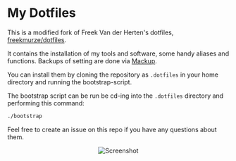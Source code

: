 # My Dotfiles

This is a modified fork of Freek Van der Herten's dotfiles, [freekmurze/dotfiles](https://github.com/freekmurze/dotfiles).

It contains the installation of my tools and software, some handy aliases and functions. Backups of setting are done via [Mackup](https://github.com/lra/mackup).

You can install them by cloning the repository as `.dotfiles` in your home directory and running the bootstrap-script.

The bootstrap script can be run be cd-ing into the `.dotfiles` directory and performing this command:

```bash
./bootstrap
```

Feel free to create an issue on this repo if you have any questions about them.

<p align="center">
  <img src="https://peterbrinck.github.io/dotfiles/screenshot.png" alt="Screenshot">
</p>
